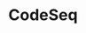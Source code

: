 <!-- # oeis4reason
This is the repository for the paper ****.

(Update a bit every day when free) -->

# CodeSeq

